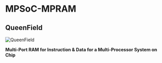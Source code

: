 # MPSoC-MPRAM
## QueenField

![QueenField](../main/icon.jpg)

**Multi-Port RAM for Instruction & Data for a Multi-Processor System on Chip**
